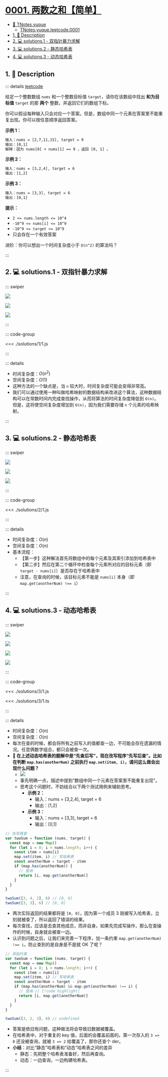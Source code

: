 # [0001. 两数之和【简单】](https://github.com/Tdahuyou/TNotes.leetcode/tree/main/notes/0001.%20%E4%B8%A4%E6%95%B0%E4%B9%8B%E5%92%8C%E3%80%90%E7%AE%80%E5%8D%95%E3%80%91)

<!-- region:toc -->

- [📂 TNotes.yuque](https://www.yuque.com/tdahuyou/tnotes.yuque/)
  - [TNotes.yuque.leetcode.0001](https://www.yuque.com/tdahuyou/tnotes.yuque/leetcode.0001)
- [1. 📝 Description](#1--description)
- [2. 💻 solutions.1 - 双指针暴力求解](#2--solutions1---双指针暴力求解)
- [3. 💻 solutions.2 - 静态哈希表](#3--solutions2---静态哈希表)
- [4. 💻 solutions.3 - 动态哈希表](#4--solutions3---动态哈希表)

<!-- endregion:toc -->

## 1. 📝 Description

::: details [leetcode](https://leetcode.cn/problems/two-sum/)

给定一个整数数组 `nums` 和一个整数目标值 `target`，请你在该数组中找出 **和为目标值** `target` 的那 **两个** 整数，并返回它们的数组下标。

你可以假设每种输入只会对应一个答案。但是，数组中同一个元素在答案里不能重复出现。你可以按任意顺序返回答案。

**示例 1：**

```txt
输入：nums = [2,7,11,15], target = 9
输出：[0,1]
解释：因为 nums[0] + nums[1] == 9 ，返回 [0, 1] 。
```

**示例 2：**

```txt
输入：nums = [3,2,4], target = 6
输出：[1,2]
```

**示例 3：**

```txt
输入：nums = [3,3], target = 6
输出：[0,1]
```

**提示：**

- `2 <= nums.length <= 10^4`
- `-10^9 <= nums[i] <= 10^9`
- `-10^9 <= target <= 10^9`
- 只会存在一个有效答案

进阶：你可以想出一个时间复杂度小于 `O(n^2)` 的算法吗？

:::

## 2. 💻 solutions.1 - 双指针暴力求解

::: swiper

![](assets/2025-01-18-23-36-52.png)

![](assets/2025-01-18-23-36-56.png)

![](assets/2025-01-18-23-37-00.png)

:::

::: code-group

<<< ./solutions/1/1.js

:::

::: details

- 时间复杂度：$O(n^2)$
- 空间复杂度：$O(1)$
- 这种方法的一个缺点是，当 `n` 较大时，时间复杂度可能会变得非常高。
- 我们可以通过使用一种叫做哈希映射的数据结构来改进这个算法，这种数据结构可以在常数时间内完成查找操作，从而将算法的时间复杂度降低到 `O(n)`。但是，这将使空间复杂度增加到 `O(n)`，因为我们需要存储 `n` 个元素的哈希映射。

:::

## 3. 💻 solutions.2 - 静态哈希表

::: swiper

![](assets/2025-01-19-18-21-20.png)

![](assets/2025-01-19-18-21-27.png)

![](assets/2025-01-19-18-31-59.png)

:::

::: code-group

<<< ./solutions/2/1.js

:::

::: details

- 时间复杂度：$O(n)$
- 空间复杂度：$O(n)$
- 基本流程：
  - 【第一步】这种解法首先将数组中的每个元素及其索引添加到哈希表中
  - 【第二步】然后在第二个循环中检查每个元素所对应的目标元素（即 `target - nums[i]`）是否存在于哈希表中
  - 注意，在查询的时候，该目标元素不能是 `nums[i]` 本身（即 `map.get(anotherNum) !== i`）

:::

## 4. 💻 solutions.3 - 动态哈希表

::: swiper

![](assets/2025-01-19-18-49-44.png)

![](assets/2025-01-19-18-49-51.png)

![](assets/2025-01-19-18-50-09.png)

![](assets/2025-01-19-18-50-14.png)

:::

::: code-group

<<< ./solutions/3/1.js

<<< ./solutions/3/1.ts

:::

::: details

- 时间复杂度：$O(n)$
- 空间复杂度：$O(n)$
- 每次在查的时候，都会将所有之前写入的值都查一边，不可能会存在遗漏的情况。任意俩数字组合，都只会被查一次。
- **🤔 在上述动态哈希表的题解中是“先查后写”，现在改写程序“先写后查”。比如在判断 `map.has(anotherNum)` 之前执行 `map.set(item, i)`，请问这么做会出现什么问题？**
  - ![](assets/2024-09-25-07-31-22.png)
  - 事先明确一点，描述中提到“数组中同一个元素在答案里不能重复出现”。
  - 思考这个问题时，不妨结合以下两个测试用例来辅助思考。
    - **示例 2：**
      - 输入：nums = [3,2,4], target = 6
      - 输出：[1,2]
    - **示例 3：**
      - 输入：nums = [3,3], target = 6
      - 输出：[0,1]

```js
// 先写再查
var twoSum = function (nums, target) {
  const map = new Map()
  for (let i = 0; i < nums.length; i++) {
    const item = nums[i]
    map.set(item, i) // 写哈希表
    const anotherNum = target - item
    if (map.has(anotherNum)) {
      // 查询
      return [i, map.get(anotherNum)]
    }
  }
}

twoSum([3, 4, 2], 6) // [0, 0]
twoSum([3, 3], 6) // [0, 0]
```

- 两次实际返回的结果都将是 `[0, 0]`，因为第一个成员 3 刚被写入哈希表，立刻就被查了，所以返回了错误的结果。
- 每次查找，应该是去查其他成员，而非自身。如果先完成写操作，那么在查操作的时候，自身就会被查一边。
- 认识到问题之后，让我们来完善一下程序，加一条约束 `map.get(anotherNum) !== i`，防止查到的是自身是不是就 OK 了呢？

```js
// 添加约束
var twoSum = function (nums, target) {
  const map = new Map()
  for (let i = 0; i < nums.length; i++) {
    const item = nums[i]
    map.set(item, i) // 写哈希表
    const anotherNum = target - item
    if (map.has(anotherNum) && map.get(anotherNum) !== i) {
      // 查询 // [!code highlight]
      return [i, map.get(anotherNum)]
    }
  }
}

twoSum([3, 2, 3], 6) // undefined
```

- 答案是依旧有问题，这种做法将会导致旧数据被覆盖。
- 在哈希表中，对于重复的 key 值，后面的会覆盖前面的。第一次存入的 `3 => 0` 还没被查询，就被 `3 => 2` 给覆盖了，那你还查个 der。
- **小结**：对比“静态”哈希表和“动态”哈希表之间的差异
  - 静态：先把整个哈希表准备好，然后再查询。
  - 动态：一边查询，一边构建哈希表。

:::
